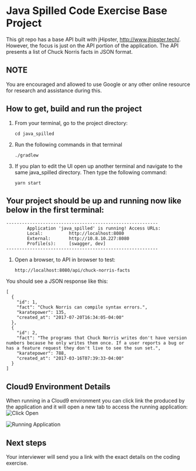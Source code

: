 # Java Spilled Code Exercise Base Project

This git repo has a base API built with jHipster, http://www.jhipster.tech/. However, the focus is just on the API portion of the application. The API presents a list of Chuck Norris facts in JSON format.

## NOTE

You are encouraged and allowed to use Google or any other online resource for research and assistance during this.

## How to get, build and run the project

1. From your terminal, go to the project directory:

     `cd java_spilled`

2. Run the following commands in that terminal

    `./gradlew`
    
3. If you plan to edit the UI open up another terminal and navigate to the same java_spilled directory.  Then type the following command:

    `yarn start`

## Your project should be up and running now like below in the first terminal:

```
----------------------------------------------------------
        Application 'java_spilled' is running! Access URLs:
        Local:          http://localhost:8080
        External:       http://10.8.10.227:8080
        Profile(s):     [swagger, dev]
----------------------------------------------------------
```

1. Open a browser, to API in browser to test:

      `http://localhost:8080/api/chuck-norris-facts`

You should see a JSON response like this:

```
[
  {
    "id": 1,
    "fact": "Chuck Norris can compile syntax errors.",
    "karatepower": 135,
    "created_at": "2017-07-20T16:34:05-04:00"
  },
  {
    "id": 2,
    "fact": "The programs that Chuck Norris writes don't have version numbers because he only writes them once. If a user reports a bug or has a feature request they don't live to see the sun set.",
    "karatepower": 788,
    "created_at": "2017-03-16T07:39:33-04:00"
  }
]
```

## Cloud9 Environment Details

When running in a Cloud9 environment you can click link the produced by the application and it will open a new tab to access the running application:
![Click Open](https://s3.amazonaws.com/uploads.hipchat.com/23379/4762553/mp65ifW3E6PaRWg/Screenshot%202018-03-07%2012.13.38.png)

![Running Application](https://s3.amazonaws.com/uploads.hipchat.com/23379/4762553/GcSEzDKz4Ilh8ln/Screenshot%202018-03-07%2012.16.28.png)


## Next steps

Your interviewer will send you a link with the exact details on the coding exercise.


